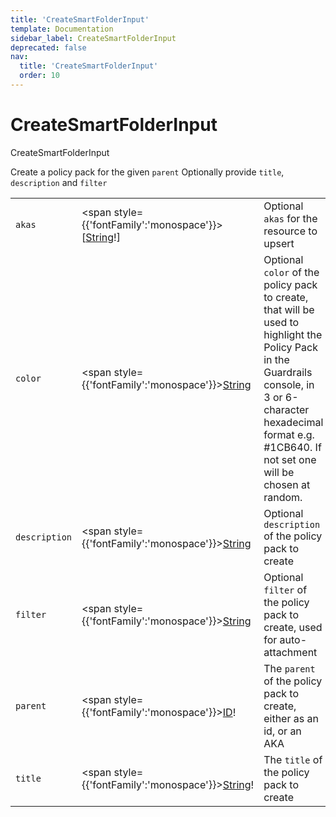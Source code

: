 ```yaml
---
title: 'CreateSmartFolderInput'
template: Documentation
sidebar_label: CreateSmartFolderInput
deprecated: false
nav:
  title: 'CreateSmartFolderInput'
  order: 10
---
```


# CreateSmartFolderInput

<div style={{'fontFamily':'monospace'}}><span style={{'fontSize':'1.5rem','fontWeight':500}}>CreateSmartFolderInput</span></div>



Create a policy pack for the given `parent` Optionally provide  `title`, `description` and `filter`

| | | |
| -- | -- | -- |
| `akas` | <span style={{'fontFamily':'monospace'}}>[<a href="/guardrails/docs/reference/graphql/scalar/String">String</a>!]</span> | Optional `akas` for the resource to upsert |
| `color` | <span style={{'fontFamily':'monospace'}}><a href="/guardrails/docs/reference/graphql/scalar/String">String</a></span> | Optional `color` of the policy pack to create, that will be used to highlight the Policy Pack in the Guardrails console, in 3 or 6-character hexadecimal format e.g. #1CB640. If not set one will be chosen at random. |
| `description` | <span style={{'fontFamily':'monospace'}}><a href="/guardrails/docs/reference/graphql/scalar/String">String</a></span> | Optional `description` of the policy pack to create |
| `filter` | <span style={{'fontFamily':'monospace'}}><a href="/guardrails/docs/reference/graphql/scalar/String">String</a></span> | Optional `filter` of the policy pack to create, used for auto-attachment |
| `parent` | <span style={{'fontFamily':'monospace'}}><a href="/guardrails/docs/reference/graphql/scalar/ID">ID</a>!</span> | The `parent` of the policy pack to create, either as an id, or an AKA |
| `title` | <span style={{'fontFamily':'monospace'}}><a href="/guardrails/docs/reference/graphql/scalar/String">String</a>!</span> | The `title` of the policy pack to create |